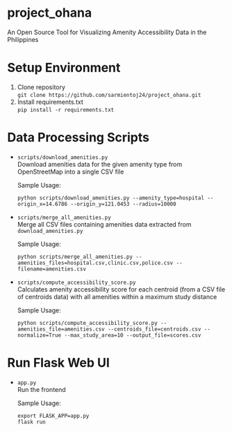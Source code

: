 # project_ohana
An Open Source Tool for Visualizing Amenity Accessibility Data in the Philippines

# Setup Environment
1. Clone repository  
  `git clone https://github.com/sarmientoj24/project_ohana.git`
2. Install requirements.txt  
  `pip install -r requirements.txt`

# Data Processing Scripts

- `scripts/download_amenities.py`  
  Download amenities data for the given amenity type from OpenStreetMap into a single CSV file
  
  Sample Usage: 
  ```
  python scripts/download_amenities.py --amenity_type=hospital --origin_x=14.6786 --origin_y=121.0453 --radius=10000
  ```
  
- `scripts/merge_all_amenities.py`  
  Merge all CSV files containing amenities data extracted from `download_amenities.py`
  
  Sample Usage: 
  ```
  python scripts/merge_all_amenities.py --amenities_files=hospital.csv,clinic.csv,police.csv --filename=amenities.csv
  ```
  
- `scripts/compute_accessibility_score.py`  
  Calculates amenity accessibility score for each centroid (from a CSV file of centroids data) with all amenities within a maximum study distance
  
  Sample Usage: 
  ```
  python scripts/compute_accessibility_score.py --amenities_file=amenities.csv --centroids_file=centroids.csv --normalize=True --max_study_area=10 --output_file=scores.csv
  ```
 
 
# Run Flask Web UI

- `app.py`  
  Run the frontend
  
  Sample Usage: 
  ```
  export FLASK_APP=app.py
  flask run
  ```